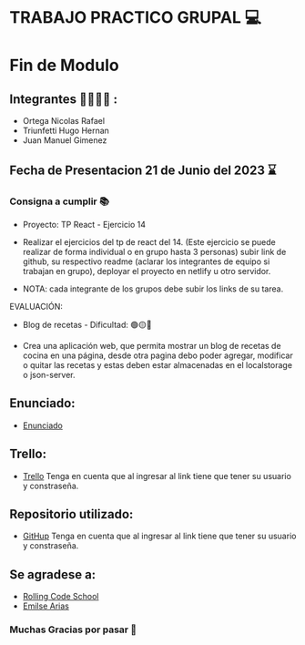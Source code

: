 # TRABAJO PRACTICO GRUPAL 💻

# Fin de Modulo

## Integrantes 👨‍👨‍👧‍👦 :
- Ortega Nicolas Rafael
- Triunfetti Hugo Hernan
- Juan Manuel Gimenez


## Fecha de Presentacion 21 de Junio del 2023 ⌛

### Consigna a cumplir 📚

- Proyecto: TP React - Ejercicio 14

- Realizar el ejercicios del tp de react del 14. (Este ejercicio se puede realizar de forma individual o en grupo hasta 3 personas) subir link de github,  su respectivo readme (aclarar los integrantes de equipo si trabajan en grupo), deployar el proyecto en netlify u otro servidor.
- NOTA: cada integrante de los grupos debe subir los links de su tarea. 

EVALUACIÓN:

- Blog de recetas - Dificultad:  🟢🟡🔴

- Crea una aplicación web, que permita mostrar un blog de recetas de cocina en una página, desde otra pagina debo poder agregar, modificar o quitar las recetas y estas deben estar almacenadas en el localstorage o json-server.


## Enunciado:
- [Enunciado](https://docs.google.com/document/d/1yFK09NIwbUug5p0M_q1ESPXH4xaCS9sNqzYEOehxoJc/edit?usp=sharing )
## Trello:
- [Trello](https://trello.com)
Tenga en cuenta que al ingresar al link tiene que tener su usuario y constraseña.
## Repositorio utilizado: 
- [GitHup](https://github.com/juanmakorn/tp4Ejercicio14.git)
Tenga en cuenta que al ingresar al link tiene que tener su usuario y constraseña.
## Se agradese a:
- [Rolling Code School](https://rollingcodeschool.com/)
- [Emilse Arias](https://github.com/earias08) 

### Muchas Gracias por pasar 👏